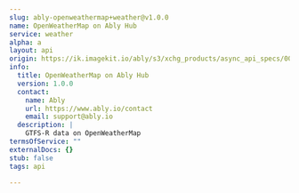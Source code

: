 ```yaml
---
slug: ably-openweathermap+weather@v1.0.0
name: OpenWeatherMap on Ably Hub
service: weather
alpha: a
layout: api
origin: https://ik.imagekit.io/ably/s3/xchg_products/async_api_specs/000/000/019/original/weather.yaml?1602776654
info:
  title: OpenWeatherMap on Ably Hub
  version: 1.0.0
  contact:
    name: Ably
    url: https://www.ably.io/contact
    email: support@ably.io
  description: |
    GTFS-R data on OpenWeatherMap
termsOfService: ""
externalDocs: {}
stub: false
tags: api

---
```

